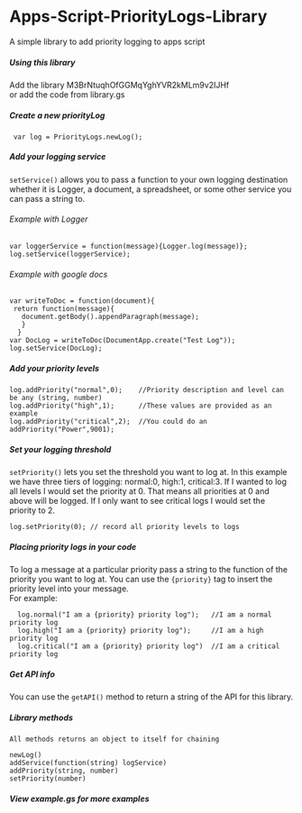 # Apps-Script-PriorityLogs-Library
A simple library to add priority logging to apps script  
  
##### Using this library  
Add the library M3BrNtuqhOfGGMqYghYVR2kMLm9v2IJHf  
or add the code from library.gs  
  
##### Create a new priorityLog  
     var log = PriorityLogs.newLog(); 
        
##### Add your logging service
`setService()` allows you to pass a function to your own logging destination whether it is Logger, a document, a spreadsheet, or some other service you can pass a string to.  
###### Example with Logger  
    var loggerService = function(message){Logger.log(message)};
    log.setService(loggerService);
  
###### Example with google docs  
    var writeToDoc = function(document){
     return function(message){
       document.getBody().appendParagraph(message);
       }
      }  
    var DocLog = writeToDoc(DocumentApp.create("Test Log"));  
    log.setService(DocLog);

##### Add your priority levels  
    log.addPriority("normal",0);    //Priority description and level can be any (string, number)
    log.addPriority("high",1);      //These values are provided as an example
    log.addPriority("critical",2);  //You could do an addPriority("Power",9001);
  
##### Set your logging threshold  
`setPriority()` lets you set the threshold you want to log at. In this example we have three tiers of logging: normal:0, high:1, critical:3.  If I wanted to log all levels I would set the priority at 0.  That means all priorities at 0 and above will be logged.  If I only want to see critical logs I would set the priority to 2.  
   
    log.setPriority(0); // record all priority levels to logs  
  
##### Placing priority logs in your code  
To log a message at a particular priority pass a string to the function of the priority you want to log at.  You can use the `{priority}` tag to insert the priority level into your message.  
For example:  
  
      log.normal("I am a {priority} priority log");   //I am a normal priority log 
      log.high("I am a {priority} priority log");     //I am a high priority log  
      log.critical("I am a {priority} priority log")  //I am a critical priority log  

##### Get API info   
You can use the `getAPI()` method to return a string of the API for this library.    
##### Library methods  
`All methods returns an object to itself for chaining`  
  
    newLog()
    addService(function(string) logService)  
    addPriority(string, number)  
    setPriority(number)  
  
##### View example.gs for more examples
